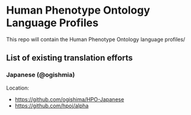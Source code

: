 # Human Phenotype Ontology Language Profiles

This repo will contain the Human Phenotype Ontology language profiles/


## List of existing translation efforts

### Japanese (@ogishmia)

Location:
- https://github.com/ogishima/HPO-Japanese
- https://github.com/hpoj/alpha




